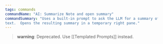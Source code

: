 ```yaml
---
tags: commands
commandName: "AI: Summarize Note and open summary"
commandSummary: "Uses a built-in prompt to ask the LLM for a summary of either the entire note, or the selected
text.  Opens the resulting summary in a temporary right pane."
---
```


> **warning**: Deprecated. Use [[Templated Prompts]] instead.